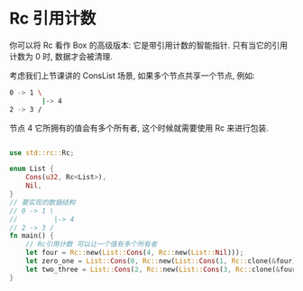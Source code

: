 # Rc 引用计数

你可以将 Rc 看作 Box 的高级版本: 它是带引用计数的智能指针. 只有当它的引用计数为 0 时, 数据才会被清理.

考虑我们上节课讲的 ConsList 场景, 如果多个节点共享一个节点, 例如:

```bash
0 -> 1 \
        |-> 4
2 -> 3 /
```

节点 4 它所拥有的值会有多个所有者, 这个时候就需要使用 Rc 来进行包装.

```rust

use std::rc::Rc;

enum List {
    Cons(u32, Rc<List>),
    Nil,
}
// 要实现的数据结构
// 0 -> 1 \
//         |-> 4
// 2 -> 3 /
fn main() {
    // Rc引用计数 可以让一个值有多个所有者
    let four = Rc::new(List::Cons(4, Rc::new(List::Nil)));
    let zero_one = List::Cons(0, Rc::new(List::Cons(1, Rc::clone(&four))));
    let two_three = List::Cons(2, Rc::new(List::Cons(3, Rc::clone(&four))));
}
```
